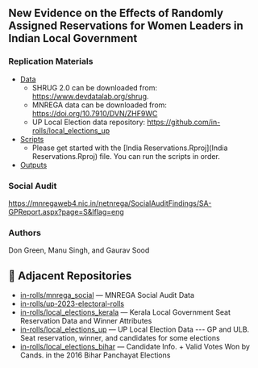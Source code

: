 ## New Evidence on the Effects of Randomly Assigned Reservations for Women Leaders in Indian Local Government

### Replication Materials

* [Data](data/)
	* SHRUG 2.0 can be downloaded from: https://www.devdatalab.org/shrug. 
	* MNREGA data can be downloaded from: https://doi.org/10.7910/DVN/ZHF9WC
	* UP Local Election data repository: https://github.com/in-rolls/local_elections_up
* [Scripts](scripts/)
	* Please get started with the [India Reservations.Rproj](India Reservations.Rproj) file. You can run the scripts in order.
* [Outputs](tabs/)

### Social Audit

https://mnregaweb4.nic.in/netnrega/SocialAuditFindings/SA-GPReport.aspx?page=S&lflag=eng

### Authors

Don Green, Manu Singh, and Gaurav Sood

## 🔗 Adjacent Repositories

- [in-rolls/mnrega_social](https://github.com/in-rolls/mnrega_social) — MNREGA Social Audit Data
- [in-rolls/up-2023-electoral-rolls](https://github.com/in-rolls/up-2023-electoral-rolls)
- [in-rolls/local_elections_kerala](https://github.com/in-rolls/local_elections_kerala) — Kerala Local Government Seat Reservation Data and Winner Attributes
- [in-rolls/local_elections_up](https://github.com/in-rolls/local_elections_up) — UP Local Election Data --- GP and ULB. Seat reservation, winner, and candidates for some elections
- [in-rolls/local_elections_bihar](https://github.com/in-rolls/local_elections_bihar) — Candidate Info. + Valid Votes Won by Cands. in the 2016 Bihar Panchayat Elections
